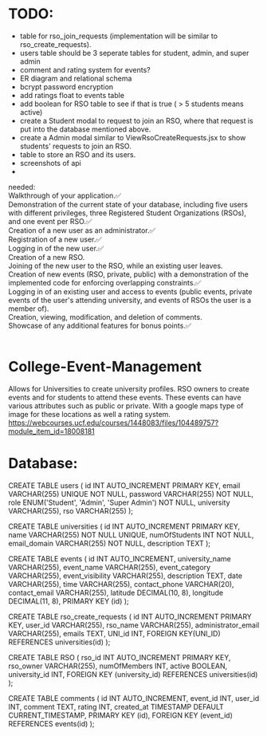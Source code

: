 # TODO:
- table for rso_join_requests (implementation will be similar to rso_create_requests).<br>
- users table should be 3 seperate tables for student, admin, and super admin <br>
- comment and rating system for events?<br>
- ER diagram and relational schema<br>
- bcrypt password encryption<br>
- add ratings float to events table<br>
- add boolean for RSO table to see if that is true ( > 5 students means active)<br>
- create a Student modal to request to join an RSO, where that request is put into the database mentioned above.<br>
- create a Admin modal similar to ViewRsoCreateRequests.jsx to show students' requests to join an RSO.<br>
- table to store an RSO and its users.<br>
- screenshots of api<br>
- <br>
needed: <br>Walkthrough of your application.✅<br>
Demonstration of the current state of your database, including five users with different privileges, three Registered Student Organizations (RSOs), and one event per RSO.✅<br>
Creation of a new user as an administrator.✅<br>
Registration of a new user.✅<br>
Logging in of the new user.✅<br>
Creation of a new RSO.<br>
Joining of the new user to the RSO, while an existing user leaves.<br>
Creation of new events (RSO, private, public) with a demonstration of the implemented code for enforcing overlapping constraints.✅<br>
Logging in of an existing user and access to events (public events, private events of the user's attending university, and events of RSOs the user is a member of).<br>
Creation, viewing, modification, and deletion of comments.<br>
Showcase of any additional features for bonus points.✅<br>
<br>
# College-Event-Management
Allows for Universities to create university profiles. RSO owners to create events and for students to attend these events. These events can have various attributes such as public or private. With a google maps type of image for these locations as well a rating system.
<br>
https://webcourses.ucf.edu/courses/1448083/files/104489757?module_item_id=18008181

# Database:
CREATE TABLE users (
  id INT AUTO_INCREMENT PRIMARY KEY,
  email VARCHAR(255) UNIQUE NOT NULL,
  password VARCHAR(255) NOT NULL,
  role ENUM('Student', 'Admin', 'Super Admin') NOT NULL,
  university VARCHAR(255),
  rso VARCHAR(255)
);


CREATE TABLE universities (
  id INT AUTO_INCREMENT PRIMARY KEY,
  name VARCHAR(255) NOT NULL UNIQUE,
  numOfStudents INT NOT NULL,
  email_domain VARCHAR(255) NOT NULL,
  description TEXT
);

CREATE TABLE events (
    id INT AUTO_INCREMENT,
    university_name VARCHAR(255),
    event_name VARCHAR(255),
    event_category VARCHAR(255),
    event_visibility VARCHAR(255),
    description TEXT,
    date VARCHAR(255),
    time VARCHAR(255),
    contact_phone VARCHAR(20),
    contact_email VARCHAR(255),
    latitude DECIMAL(10, 8),
    longitude DECIMAL(11, 8),
    PRIMARY KEY (id)
);

CREATE TABLE rso_create_requests (
    id INT AUTO_INCREMENT PRIMARY KEY,
    user_id VARCHAR(255),
    rso_name VARCHAR(255),
    administrator_email VARCHAR(255),
    emails TEXT,
    UNI_id INT,
    FOREIGN KEY(UNI_ID) REFERENCES universities(id)
);

CREATE TABLE RSO (
rso_id INT AUTO_INCREMENT PRIMARY KEY,
rso_owner VARCHAR(255),
numOfMembers INT,
active BOOLEAN,
university_id INT,
FOREIGN KEY (university_id) REFERENCES universities(id)
);

CREATE TABLE comments (
  id INT AUTO_INCREMENT,
  event_id INT,
  user_id INT,
  comment TEXT,
  rating INT,
  created_at TIMESTAMP DEFAULT CURRENT_TIMESTAMP,
  PRIMARY KEY (id),
  FOREIGN KEY (event_id) REFERENCES events(id)
);

